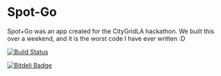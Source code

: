 Spot-Go
=======

Spot+Go was an app created for the CityGridLA hackathon.  We built this over a weekend, and it is the worst code I have ever written :D

[![Build Status](https://travis-ci.org/jstart/Spot-Go.png?branch=master)](https://travis-ci.org/jstart/Spot-Go)

[![Bitdeli Badge](https://d2weczhvl823v0.cloudfront.net/jstart/spot-go/trend.png)](https://bitdeli.com/free "Bitdeli Badge")

